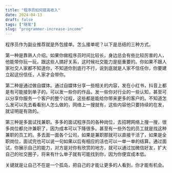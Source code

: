 ```yaml
---
title: "程序员如何提高收入"
date: 2024-04-13
draft: false
tags: ["随笔"]
slug: "programmer-increase-income"
---
```


程序员作为副业推荐就是外包接单。怎么接单呢？以下是总结的三种方式。

第一种是靠熟人介绍。如果你做程序员时间比较长，身边总会有些比较厉害的人，他能带你玩一玩，跟这些人搞好关系，这时候社交能力是挺重要的。你如果不跟人家社交人家都不知道你，不知道你到底行不行，说到底就是人家不信任你，你要建立起这份信任，人家才会带你。

第二种是通过做自媒体。通过自媒体分享一些相关的内容，发在小红书，抖音上都是有可能接到单子的。可以发一些你的作品，发一些你对行业的一些认知，甚至可以分享你服务一个客户的整个过程，这些都是能给你带来更多的客户的。不知道怎么发可以先去看看别人怎么做的，网络上一搜就有，这些内容他只要持续的在发，就证明是有效的。

第三种是多面试找兼职。多多的面试程序员的各种岗位，去招聘网络上搜一搜，很多岗位都允许兼职了，因为成本可以下降很多。甚至有一些外包的员工就是找这种兼职的员工的。多去面一面各个公司，如果是兼职那就可以直接干活了，如果是全职岗位，面试完也可以说一句如果以后有相应的活也可以一单一单的结算。通过面试，你展示自己的能力，对方是对你有欣赏的地方，就可以通过加微信好友，扩大自己的社交圈子，将来有什么单子就有可能找到你，因为你便宜成本低。

关键就是让自己不在是一个孤岛，把自己的才能让更多的人看到，你才能有机会。

